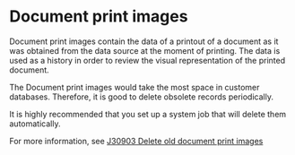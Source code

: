 # Document print images 

Document print images contain the data of a printout of a document as it was obtained from the data source at the moment of printing. The data is used as a history in order to review the visual representation of the printed document.

The Document print images would take the most space in customer databases. Therefore, it is good to delete obsolete records periodically. 

It is highly recommended that you set up a system job that will delete them automatically. 

For more information, see [J30903 Deletе old document print images](https://github.com/ErpNetDocs/tech/blob/410296041dd31e2572dff39474157c429c83c8b8/advanced/jobs/J30903.md)

